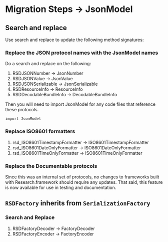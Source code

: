 #  Migration Steps -> JsonModel


## Search and replace
Use search and replace to update the following method signatures:

### Replace the JSON protocol names with the JsonModel names

Do a search and replace on the following:

1. RSDJSONNumber -> JsonNumber
2. RSDJSONValue -> JsonValue
3. RSDJSONSerializable -> JsonSerializable
4. RSDResourceInfo -> ResourceInfo
5. RSDDecodableBundleInfo -> DecodableBundleInfo

Then you will need to import JsonModel for any code files that reference these protocols.

```
import JsonModel
```

### Replace ISO8601 formatters

1. rsd_ISO8601TimestampFormatter -> ISO8601TimestampFormatter
2. rsd_ISO8601DateOnlyFormatter -> ISO8601DateOnlyFormatter
3. rsd_ISO8601TimeOnlyFormatter -> ISO8601TimeOnlyFormatter


### Replace the Documentable protocols

Since this was an internal set of protocols, no changes to frameworks built with Research.framework should
require any updates. That said, this feature is now available for use in testing and documentation.

## `RSDFactory` inherits from `SerializationFactory`

### Search and Replace

1. RSDFactoryDecoder -> FactoryDecoder
2. RSDFactoryEncoder -> FactoryEncoder


